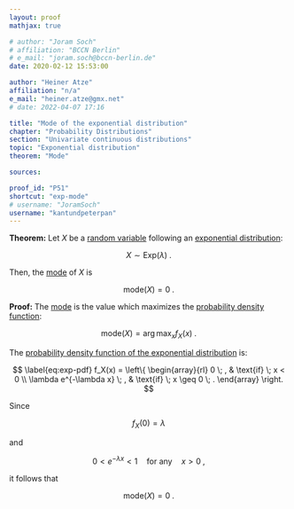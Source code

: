 ```yaml
---
layout: proof
mathjax: true

# author: "Joram Soch"
# affiliation: "BCCN Berlin"
# e_mail: "joram.soch@bccn-berlin.de"
date: 2020-02-12 15:53:00

author: "Heiner Atze"
affiliation: "n/a"
e_mail: "heiner.atze@gmx.net"
# date: 2022-04-07 17:16

title: "Mode of the exponential distribution"
chapter: "Probability Distributions"
section: "Univariate continuous distributions"
topic: "Exponential distribution"
theorem: "Mode"

sources:

proof_id: "P51"
shortcut: "exp-mode"
# username: "JoramSoch"
username: "kantundpeterpan"
---
```



**Theorem:** Let $X$ be a [random variable](/D/rvar) following an [exponential distribution](/D/exp):

$$ \label{eq:exp}
X \sim \mathrm{Exp}(\lambda) \; .
$$

Then, the [mode](/D/mode) of $X$ is

$$ \label{eq:exp-mode}
\mathrm{mode}(X) = 0 \; .
$$


**Proof:**  The [mode](/D/mode) is the value which maximizes the [probability density function](/D/pdf):

$$ \label{eq:mode}
\mathrm{mode}(X) = \operatorname*{arg\,max}_x f_X(x) \; .
$$

The [probability density function of the exponential distribution](/P/exp-pdf) is:

$$ \label{eq:exp-pdf}
f_X(x) = \left\{
\begin{array}{rl}
0 \; , & \text{if} \; x < 0 \\
\lambda e^{-\lambda x} \; , & \text{if} \; x \geq 0 \; .
\end{array}
\right.
$$

Since

$$ \label{eq:exp-pdf-eq0}
f_X(0) = \lambda
$$

and

$$ \label{eq:exp-pdf-neq0}
0 < e^{-\lambda x} < 1 \quad \text{for any} \quad x > 0 \; ,
$$

it follows that

$$ \label{eq:exp-mode-qed}
\mathrm{mode}(X) = 0 \; .
$$